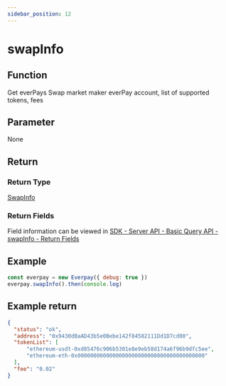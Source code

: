 ```yaml
---
sidebar_position: 12
---
```



# swapInfo

## Function
Get everPays Swap market maker everPay account, list of supported tokens, fees

## Parameter
None
## Return
### Return Type
[SwapInfo](../types#swapinfo)

### Return Fields
Field information can be viewed in [SDK - Server API - Basic Query API - swapInfo - Return Fields](../../server-api/basic-api/info#return-fields)

## Example

```js
const everpay = new Everpay({ debug: true })
everpay.swapInfo().then(console.log)
```

## Example return
```json
{
  "status": "ok",
  "address": "0x9430dBaAD43b5e0Bebe142f84582111Dd1D7cd00",
  "tokenList": [
      "ethereum-usdt-0xd85476c906b5301e8e9eb58d174a6f96b9dfc5ee",
      "ethereum-eth-0x0000000000000000000000000000000000000000"
  ],
  "fee": "0.02"
}
```
